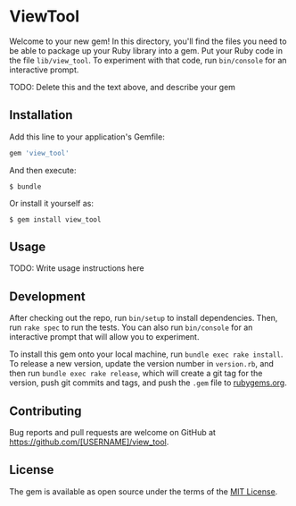 # ViewTool

Welcome to your new gem! In this directory, you'll find the files you need to be able to package up your Ruby library into a gem. Put your Ruby code in the file `lib/view_tool`. To experiment with that code, run `bin/console` for an interactive prompt.

TODO: Delete this and the text above, and describe your gem

## Installation

Add this line to your application's Gemfile:

```ruby
gem 'view_tool'
```

And then execute:

    $ bundle

Or install it yourself as:

    $ gem install view_tool

## Usage

TODO: Write usage instructions here

## Development

After checking out the repo, run `bin/setup` to install dependencies. Then, run `rake spec` to run the tests. You can also run `bin/console` for an interactive prompt that will allow you to experiment.

To install this gem onto your local machine, run `bundle exec rake install`. To release a new version, update the version number in `version.rb`, and then run `bundle exec rake release`, which will create a git tag for the version, push git commits and tags, and push the `.gem` file to [rubygems.org](https://rubygems.org).

## Contributing

Bug reports and pull requests are welcome on GitHub at https://github.com/[USERNAME]/view_tool.

## License

The gem is available as open source under the terms of the [MIT License](https://opensource.org/licenses/MIT).
